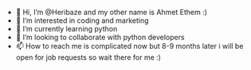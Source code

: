 - 👋 Hi, I’m @Heribaze and my other name is Ahmet Ethem :)
- 👀 I’m interested in coding and marketing
- 🌱 I’m currently learning python
- 💞️ I’m looking to collaborate with python developers
- 📫 How to reach me is complicated now but 8-9 months later i will be open for job requests so wait there for me :)

<!---
Heribaze/Heribaze is a ✨ special ✨ repository because its `README.md` (this file) appears on your GitHub profile.
You can click the Preview link to take a look at your changes.
--->
